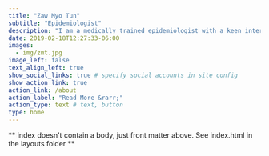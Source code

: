```yaml
---
title: "Zaw Myo Tun"
subtitle: "Epidemiologist"
description: "I am a medically trained epidemiologist with a keen interest in infectious diseases and data driven programming."
date: 2019-02-18T12:27:33-06:00
images:
  - img/zmt.jpg
image_left: false
text_align_left: true
show_social_links: true # specify social accounts in site config
show_action_link: true
action_link: /about
action_label: "Read More &rarr;"
action_type: text # text, button
type: home
---
```


** index doesn't contain a body, just front matter above.
See index.html in the layouts folder **
